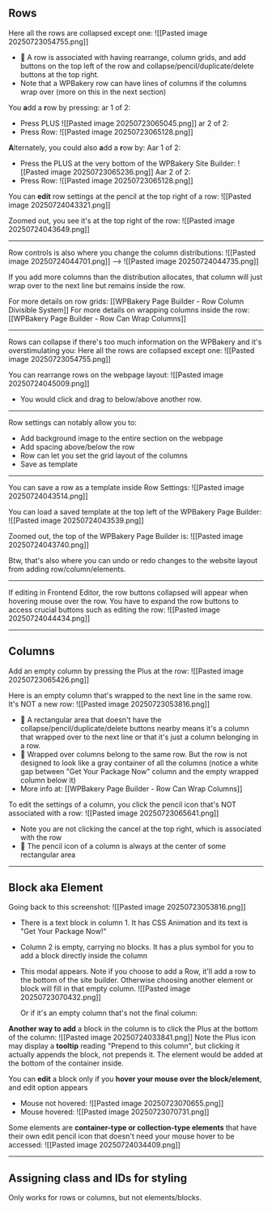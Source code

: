 ## Rows

Here all the rows are collapsed except one:
![[Pasted image 20250723054755.png]]
- 👀 A row is associated with having rearrange, column grids, and add buttons on the top left of the row and collapse/pencil/duplicate/delete buttons at the top right.
- Note that a WPBakery row can have lines of columns if the columns wrap over (more on this in the next section)

You **a**dd a **r**ow by pressing:
ar 1 of 2:
- Press PLUS
![[Pasted image 20250723065045.png]]
ar 2 of 2:
- Press Row:
  ![[Pasted image 20250723065128.png]]

**A**lternately, you could also **a**dd a **r**ow by:
Aar 1 of 2:
- Press the PLUS at the very bottom of the WPBakery Site Builder:
  ![[Pasted image 20250723065236.png]]
Aar 2 of 2:
- Press Row:
  ![[Pasted image 20250723065128.png]]

You can **edit** row settings at the pencil at the top right of a row:
![[Pasted image 20250724043321.png]]

Zoomed out, you see it's at the top right of the row:
![[Pasted image 20250724043649.png]]

---

Row controls is also where you change the column distributions:
![[Pasted image 20250724044701.png]]
-->
![[Pasted image 20250724044735.png]]

If you add more columns than the distribution allocates, that column will just wrap over to the next line but remains inside the row.

For more details on row grids: [[WPBakery Page Builder - Row Column Divisible System]]
For more details on wrapping columns inside the row: [[WPBakery Page Builder - Row Can Wrap Columns]]

---

Rows can collapse if there's too much information on the WPBakery and it's overstimulating you:
Here all the rows are collapsed except one:
![[Pasted image 20250723054755.png]]

You can rearrange rows on the webpage layout:
![[Pasted image 20250724045009.png]]
- You would click and drag to below/above another row.

---


Row settings can notably allow you to:
- Add background image to the entire section on the webpage
- Add spacing above/below the row
- Row can let you set the grid layout of the columns
- Save as template

---

You can save a row as a template inside Row Settings:
![[Pasted image 20250724043514.png]]

You can load a saved template at the top left of the WPBakery Page Builder:
![[Pasted image 20250724043539.png]]

Zoomed out, the top of the WPBakery Page Builder is:
![[Pasted image 20250724043740.png]]

Btw, that's also where you can undo or redo changes to the website layout from adding row/column/elements.

---

If editing in Frontend Editor, the row buttons collapsed will appear when hovering mouse over the row. You have to expand the row buttons to access crucial buttons such as editing the row:
![[Pasted image 20250724044434.png]]

---


## Columns

Add an empty column by pressing the Plus at the row:
![[Pasted image 20250723065426.png]]

Here is an empty column that's wrapped to the next line in the same row. It's NOT a new row:
![[Pasted image 20250723053816.png]]
- 👀 A rectangular area that doesn't have the collapse/pencil/duplicate/delete buttons nearby means it's a column that wrapped over to the next line or that it's just a column belonging in a row. 
- 👀 Wrapped over columns belong to the same row. But the row is not designed to look like a gray container of all the columns (notice a white gap between "Get Your Package Now" column and the empty wrapped column below it)
- More info at: [[WPBakery Page Builder - Row Can Wrap Columns]]

To edit the settings of a column, you click the pencil icon that's NOT associated with a row:
![[Pasted image 20250723065641.png]]
- Note you are not clicking the cancel at the top right, which is associated with the row
- 👀 The pencil icon of a column is always at the center of some rectangular area

---

## Block aka Element

Going back to this screenshot:
![[Pasted image 20250723053816.png]]
- There is a text block in column 1. It has CSS Animation and its text is "Get Your Package Now!"
- Column 2 is empty, carrying no blocks. It has a plus symbol for you to add a block directly inside the column
- This modal appears. Note if you choose to add a Row, it'll add a row to the bottom of the site builder. Otherwise choosing another element or block will fill in that empty column.
  ![[Pasted image 20250723070432.png]]
  
  Or if it's an empty column that's not the final column:


**Another way to add** a block in the column is to click the Plus at the bottom of the column:
![[Pasted image 20250724033841.png]]
Note the Plus icon may display a **tooltip** reading "Prepend to this column", but clicking it actually appends the block, not prepends it. The element would be added at the bottom of the container inside.


You can **edit** a block only if you **hover your mouse over the block/element**, and edit option appears
- Mouse not hovered:
  ![[Pasted image 20250723070655.png]]
- Mouse hovered:
  ![[Pasted image 20250723070731.png]]


Some elements are **container-type or collection-type elements** that have their own edit pencil icon that doesn't need your mouse hover to be accessed:
![[Pasted image 20250724034409.png]]

---

## Assigning class and IDs for styling

Only works for rows or columns, but not elements/blocks.